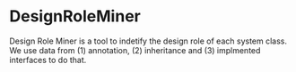 # DesignRoleMiner
Design Role Miner is a tool to indetify the design role of each system class. We use data from (1) annotation, (2) inheritance and (3) implmented interfaces to do that.

